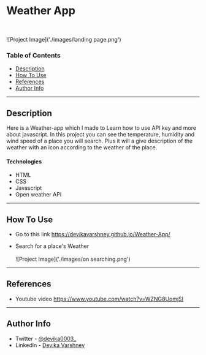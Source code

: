 # Weather App
<br>

![Project Image]('./images/landing page.png')



### Table of Contents

- [Description](#description)
- [How To Use](#how-to-use)
- [References](#references)
- [Author Info](#author-info)

---

## Description

Here is a Weather-app which I made to Learn how to use API key and more about javascript. In this project you can see the temperature, humidity and wind speed of a place you will search. Plus it will a give description of the weather with an icon according to the weather of the place.


#### Technologies

- HTML
- CSS
- Javascript
- Open weather API

---

## How To Use

- Go to this link 
https://devikavarshney.github.io/Weather-App/

- Search for a place's Weather
<br><br>
![Project Image]('./images/on searching.png')

---

## References
- Youtube video 
https://www.youtube.com/watch?v=WZNG8UomjSI


---

## Author Info

- Twitter - [@devika0003_](https://twitter.com/devika0003_)
- LinkedIn - [Devika Varshney](https://www.linkedin.com/in/devika-varshney-2776721b5/)
